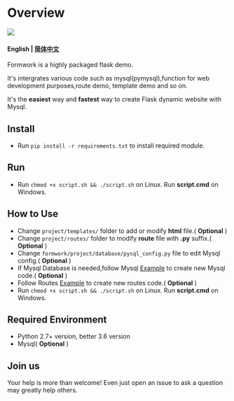 # Overview

[![](https://img.shields.io/badge/github-issues-%2365A30D?style=flat-square&logo=github)](https://github.com/Oumae-Kumiko/time-zone-date/issues)

#### English | [简体中文](/README_CN.md)

Formwork is a highly packaged flask demo.

It's intergrates various code such as mysql(pymysql),function for web development purposes,route demo, template demo and so on.

It's the **easiest** way and **fastest** way to create Flask dynamic website with Mysql.

## Install

- Run ```pip install -r requirements.txt``` to install required module.

## Run

- Run  ```chmod +x script.sh && ./script.sh``` on Linux. Run **script.cmd** on Windows.

## How to Use

- Change ```project/templates/``` folder to add or modify **html** file.( **Optional** )
- Change ```project/routes/``` folder to modify **route** file with **.py** suffix.( **Optional** )
- Change ```formwork/project/database/pysql_config.py``` file to edit Mysql config.( **Optional** )
- If Mysql Database is needed,follow Mysql [Example](https://github.com/tpsmr/formwork/blob/13b4cddd9b06a42bb63a563c29ff4a470dfc4025/project/database/pysql.py#L119) to create new Mysql code.( **Optional** )
- Follow Routes [Example](https://github.com/tpsmr/formwork/blob/13b4cddd9b06a42bb63a563c29ff4a470dfc4025/project/routes/index.py#L49) to create new routes code.( **Optional** )
- Run  ```chmod +x script.sh && ./script.sh``` on Linux. Run **script.cmd** on Windows.

## Required Environment

- Python 2.7+ version, better 3.6 version
- Mysql( **Optional** )

## Join us

Your help is more than welcome! Even just open an issue to ask a question may greatly help others.
